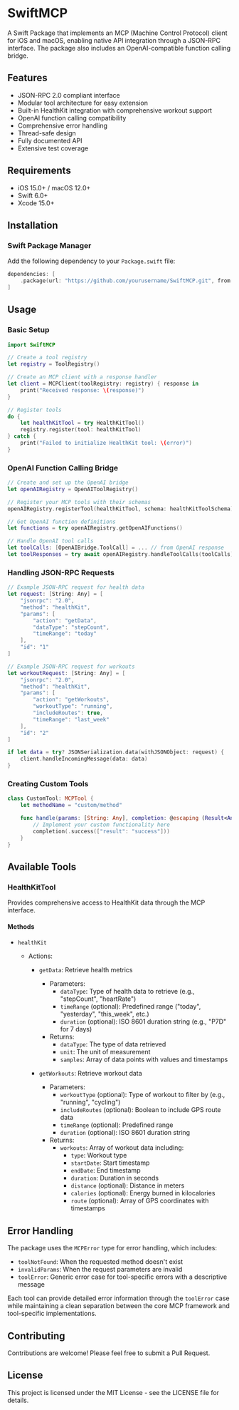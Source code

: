 # SwiftMCP

A Swift Package that implements an MCP (Machine Control Protocol) client for iOS and macOS, enabling native API integration through a JSON-RPC interface. The package also includes an OpenAI-compatible function calling bridge.

## Features

- JSON-RPC 2.0 compliant interface
- Modular tool architecture for easy extension
- Built-in HealthKit integration with comprehensive workout support
- OpenAI function calling compatibility
- Comprehensive error handling
- Thread-safe design
- Fully documented API
- Extensive test coverage

## Requirements

- iOS 15.0+ / macOS 12.0+
- Swift 6.0+
- Xcode 15.0+

## Installation

### Swift Package Manager

Add the following dependency to your `Package.swift` file:

```swift
dependencies: [
    .package(url: "https://github.com/yourusername/SwiftMCP.git", from: "1.0.0")
]
```

## Usage

### Basic Setup

```swift
import SwiftMCP

// Create a tool registry
let registry = ToolRegistry()

// Create an MCP client with a response handler
let client = MCPClient(toolRegistry: registry) { response in
    print("Received response: \(response)")
}

// Register tools
do {
    let healthKitTool = try HealthKitTool()
    registry.register(tool: healthKitTool)
} catch {
    print("Failed to initialize HealthKit tool: \(error)")
}
```

### OpenAI Function Calling Bridge

```swift
// Create and set up the OpenAI bridge
let openAIRegistry = OpenAIToolRegistry()

// Register your MCP tools with their schemas
openAIRegistry.registerTool(healthKitTool, schema: healthKitToolSchema)

// Get OpenAI function definitions
let functions = try openAIRegistry.getOpenAIFunctions()

// Handle OpenAI tool calls
let toolCalls: [OpenAIBridge.ToolCall] = ... // from OpenAI response
let toolResponses = try await openAIRegistry.handleToolCalls(toolCalls)
```

### Handling JSON-RPC Requests

```swift
// Example JSON-RPC request for health data
let request: [String: Any] = [
    "jsonrpc": "2.0",
    "method": "healthKit",
    "params": [
        "action": "getData",
        "dataType": "stepCount",
        "timeRange": "today"
    ],
    "id": "1"
]

// Example JSON-RPC request for workouts
let workoutRequest: [String: Any] = [
    "jsonrpc": "2.0",
    "method": "healthKit",
    "params": [
        "action": "getWorkouts",
        "workoutType": "running",
        "includeRoutes": true,
        "timeRange": "last_week"
    ],
    "id": "2"
]

if let data = try? JSONSerialization.data(withJSONObject: request) {
    client.handleIncomingMessage(data: data)
}
```

### Creating Custom Tools

```swift
class CustomTool: MCPTool {
    let methodName = "custom/method"

    func handle(params: [String: Any], completion: @escaping (Result<Any, MCPError>) -> Void) {
        // Implement your custom functionality here
        completion(.success(["result": "success"]))
    }
}
```

## Available Tools

### HealthKitTool

Provides comprehensive access to HealthKit data through the MCP interface.

#### Methods

- `healthKit`

  - Actions:

    - `getData`: Retrieve health metrics

      - Parameters:
        - `dataType`: Type of health data to retrieve (e.g., "stepCount", "heartRate")
        - `timeRange` (optional): Predefined range ("today", "yesterday", "this_week", etc.)
        - `duration` (optional): ISO 8601 duration string (e.g., "P7D" for 7 days)
      - Returns:
        - `dataType`: The type of data retrieved
        - `unit`: The unit of measurement
        - `samples`: Array of data points with values and timestamps

    - `getWorkouts`: Retrieve workout data
      - Parameters:
        - `workoutType` (optional): Type of workout to filter by (e.g., "running", "cycling")
        - `includeRoutes` (optional): Boolean to include GPS route data
        - `timeRange` (optional): Predefined range
        - `duration` (optional): ISO 8601 duration string
      - Returns:
        - `workouts`: Array of workout data including:
          - `type`: Workout type
          - `startDate`: Start timestamp
          - `endDate`: End timestamp
          - `duration`: Duration in seconds
          - `distance` (optional): Distance in meters
          - `calories` (optional): Energy burned in kilocalories
          - `route` (optional): Array of GPS coordinates with timestamps

## Error Handling

The package uses the `MCPError` type for error handling, which includes:

- `toolNotFound`: When the requested method doesn't exist
- `invalidParams`: When the request parameters are invalid
- `toolError`: Generic error case for tool-specific errors with a descriptive message

Each tool can provide detailed error information through the `toolError` case while maintaining a clean separation between the core MCP framework and tool-specific implementations.

## Contributing

Contributions are welcome! Please feel free to submit a Pull Request.

## License

This project is licensed under the MIT License - see the LICENSE file for details.
